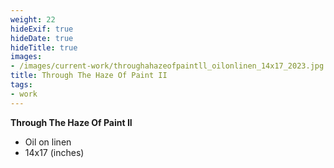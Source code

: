 ```yaml
---
weight: 22
hideExif: true
hideDate: true
hideTitle: true
images:
- /images/current-work/throughahazeofpaintll_oilonlinen_14x17_2023.jpg
title: Through The Haze Of Paint II
tags:
- work
---
```

**Through The Haze Of Paint II**
- Oil on linen
- 14x17 (inches)